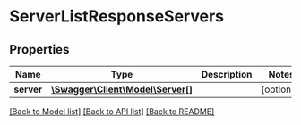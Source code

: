 # ServerListResponseServers

## Properties
Name | Type | Description | Notes
------------ | ------------- | ------------- | -------------
**server** | [**\Swagger\Client\Model\Server[]**](Server.md) |  | [optional] 

[[Back to Model list]](../README.md#documentation-for-models) [[Back to API list]](../README.md#documentation-for-api-endpoints) [[Back to README]](../README.md)


